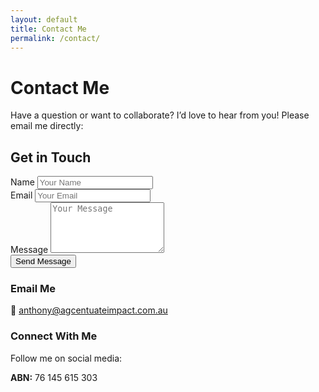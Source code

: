 ```yaml
---
layout: default
title: Contact Me
permalink: /contact/
---
```


<div class="contact-header">
  <h1>Contact Me</h1>
</div>

Have a question or want to collaborate? I’d love to hear from you! Please email me directly:

## Get in Touch

<form action="https://formspree.io/f/mrbponjv" method="POST" class="contact-form"> <div class="form-group"> <label for="name">Name</label> <input type="text" id="name" name="name" placeholder="Your Name" required> </div> <div class="form-group"> <label for="email">Email</label> <input type="email" id="email" name="email" placeholder="Your Email" required> </div> <div class="form-group"> <label for="message">Message</label> <textarea id="message" name="message" rows="5" placeholder="Your Message" required></textarea> </div>
<button type="submit" class="submit-btn">Send Message</button></form>

### Email Me
📧 <a href="mailto:&#97;&#110;&#116;&#104;&#111;&#110;&#121;&#64;&#97;&#103;&#99;&#101;&#110;&#116;&#117;&#97;&#116;&#101;&#105;&#109;&#112;&#97;&#99;&#116;&#46;&#99;&#111;&#109;&#46;&#97;&#117;">&#97;&#110;&#116;&#104;&#111;&#110;&#121;&#64;&#97;&#103;&#99;&#101;&#110;&#116;&#117;&#97;&#116;&#101;&#105;&#109;&#112;&#97;&#99;&#116;&#46;&#99;&#111;&#109;&#46;&#97;&#117;</a>

### Connect With Me
Follow me on social media:  
<div class="social-links">
  <a href="https://x.com/AgCentuate" aria-label="Follow on X"><i class="fa-brands fa-x-twitter"></i></a>
  <a href="https://www.linkedin.com/in/anthony-kachenko-60093415/" aria-label="Connect on LinkedIn"><i class="fa-brands fa-linkedin-in"></i></a>
  <a href="https://www.facebook.com/agcentuateimpact" aria-label="Follow on Facebook"><i class="fa-brands fa-facebook-f"></i></a>
</div>

**ABN:** 76 145 615 303